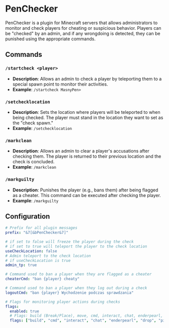 # PenChecker

PenChecker is a plugin for Minecraft servers that allows administrators to monitor and check players for cheating or suspicious behavior. Players can be "checked" by an admin, and if any wrongdoing is detected, they can be punished using the appropriate commands.

## Commands

### `/startcheck <player>`
- **Description**: Allows an admin to check a player by teleporting them to a special spawn point to monitor their activities.
- **Example**: `/startcheck MasnyPen>`

### `/setchecklocation`
- **Description**: Sets the location where players will be teleported to when being checked. The player must stand in the location they want to set as the "check spawn."
- **Example**: `/setchecklocation`

### `/markclean`
- **Description**: Allows an admin to clear a player's accusations after checking them. The player is returned to their previous location and the check is concluded.
- **Example**: `/markclean`

### `/markguilty`
- **Description**: Punishes the player (e.g., bans them) after being flagged as a cheater. This command can be executed after checking the player.
- **Example**: `/markguilty`


## Configuration


```yaml
# Prefix for all plugin messages
prefix: "&7[&bPenChecker&7]"

# if set to false will freeze the player during the check 
# if set to true will teleport the player to the check location
useCheckLocation: false
# Admin teleport to the check location
# if useCheckLocation is true
admin_tp: true

# Command used to ban a player when they are flagged as a cheater
cheaterCmd: "ban {player} cheaty"

# Command used to ban a player when they log out during a check
logoutCmd: "ban {player} Wychodzenie podczas sprawdzania"

# Flags for monitoring player actions during checks
flags:
  enabled: true
  # Flags: build (Break/Place), move, cmd, interact, chat, enderpearl, drop, pickup
  flags: ["build", "cmd", "interact", "chat", "enderpearl", "drop", "pickup"]

```

